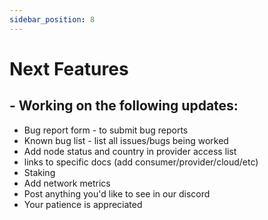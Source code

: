 ```yaml
---
sidebar_position: 8
---
```


# Next Features
 

## - Working on the following updates:

- Bug report form - to submit bug reports
- Known bug list - list all issues/bugs being worked
- Add node status and country in provider access list 
- links to specific docs (add consumer/provider/cloud/etc)
- Staking
- Add network metrics
- Post anything you'd like to see in our discord
- Your patience is appreciated